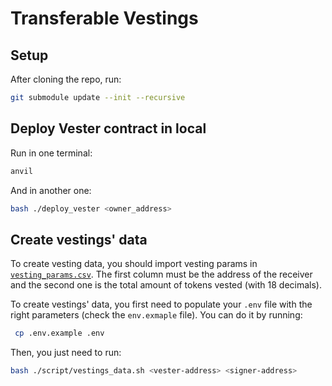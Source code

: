 # Transferable Vestings

## Setup

After cloning the repo, run:
```bash
git submodule update --init --recursive
```

## Deploy Vester contract in local

Run in one terminal:
```bash
anvil
```

And in another one:
```bash
bash ./deploy_vester <owner_address>
```

## Create vestings' data

To create vesting data, you should import vesting params in [`vesting_params.csv`](./vesting_params.csv). The first column must be the address of the receiver and the second one is the total amount of tokens vested (with 18 decimals).

To create vestings' data, you first need to populate your `.env` file with the right parameters (check the `env.exmaple` file). You can do it by running:
```bash
 cp .env.example .env
```

Then, you just need to run:
```bash
bash ./script/vestings_data.sh <vester-address> <signer-address>
```